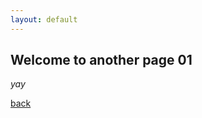 ```yaml
---
layout: default
---
```


## Welcome to another page 01

_yay_
<amp-img width="640" height="400" layout="responsive" src="https://pages-themes.github.io/minimal/assets/img/logo.png"></amp-img>

[back](./)
